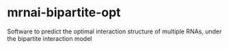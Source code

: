 # mrnai-bipartite-opt
Software to predict the optimal interaction structure of multiple RNAs, under the bipartite interaction model
